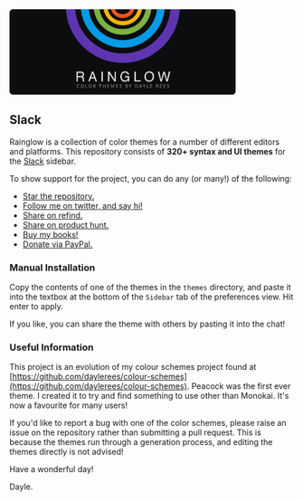 <img alt="Rainglow" src="https://raw.githubusercontent.com/rainglow/examples/master/artwork/header.png" width="400" />

## Slack

Rainglow is a collection of color themes for a number of different editors and platforms. This repository consists of **320+ syntax and UI themes** for the [Slack](https://slack.com) sidebar.

To show support for the project, you can do any (or many!) of the following:

- [Star the repository.](https://github.com/rainglow/vim/stargazers)
- [Follow me on twitter, and say hi!](https://twitter.com/daylerees)
- [Share on refind.](https://refind.com/daylerees?invite=9125a6f6a7)
- [Share on product hunt.](https://www.producthunt.com/)
- [Buy my books!](https://daylerees.com/books/)
- [Donate via PayPal.](https://paypal.me/daylerees)

### Manual Installation

Copy the contents of one of the themes in the `themes` directory, and paste it into the textbox at the bottom of the `Sidebar` tab of the preferences view. Hit enter to apply.

If you like, you can share the theme with others by pasting it into the chat!

### Useful Information

This project is an evolution of my colour schemes project found at [https://github.com/daylerees/colour-schemes](https://github.com/daylerees/colour-schemes). Peacock was the first ever theme. I created it to try and find something to use other than Monokai. It's now a favourite for many users!

If you'd like to report a bug with one of the color schemes, please raise an issue on the repository rather than submitting a pull request. This is because the themes run through a generation process, and editing the themes directly is not advised!

Have a wonderful day!

Dayle.